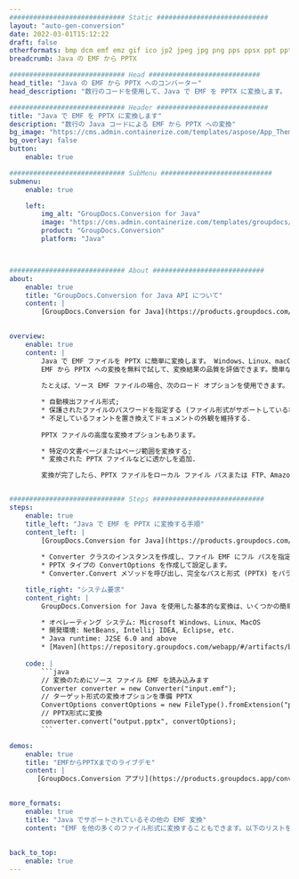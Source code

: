 ```yaml
---
############################# Static ############################
layout: "auto-gen-conversion"
date: 2022-03-01T15:12:22
draft: false
otherformats: bmp dcm emf emz gif ico jp2 jpeg jpg png pps ppsx ppt pptx psb psd svg svgz tga tif tiff webp wmf wmz
breadcrumb: Java の EMF から PPTX

############################# Head ############################
head_title: "Java の EMF から PPTX へのコンバーター"
head_description: "数行のコードを使用して、Java で EMF を PPTX に変換します。 GroupDocs ドキュメント変換 API を使用して、160 を超えるファイル形式を変換します。"

############################# Header ############################
title: "Java で EMF を PPTX に変換します"
description: "数行の Java コードによる EMF から PPTX への変換"
bg_image: "https://cms.admin.containerize.com/templates/aspose/App_Themes/V3/images/bg/header1.png"
bg_overlay: false
button:
    enable: true

############################# SubMenu ############################
submenu:
    enable: true

    left:
        img_alt: "GroupDocs.Conversion for Java"
        image: "https://cms.admin.containerize.com/templates/groupdocs/images/product-logos/90x90-noborder/groupdocs-conversion-java.png"
        product: "GroupDocs.Conversion"
        platform: "Java"



############################# About ############################
about:
    enable: true
    title: "GroupDocs.Conversion for Java API について"
    content: |
        [GroupDocs.Conversion for Java](https://products.groupdocs.com/conversion/java/) を使用して、Microsoft Word、Excel、PowerPoint、PDF、Visio、およびその他の形式を変換できます。 GroupDocs.Conversion は、高いパフォーマンスが要求されるバックエンドおよび内部システムに適したスタンドアロン API です。 Microsoft や Open Office などのソフトウェアには依存しません。
    

overview:
    enable: true
    content: |
        Java で EMF ファイルを PPTX に簡単に変換します。 Windows、Linux、macOS など、任意のプラットフォームで Java コード行を 2 行だけ使用できます。
        EMF から PPTX への変換を無料で試して、変換結果の品質を評価できます。簡単なファイル変換のシナリオに加えて、ソース EMF ファイルをロードし、出力 PPTX 結果を保存するためのより高度なオプションを試すことができます。 
        
        たとえば、ソース EMF ファイルの場合、次のロード オプションを使用できます。

        * 自動検出ファイル形式;
        * 保護されたファイルのパスワードを指定する (ファイル形式がサポートしている場合);
        * 不足しているフォントを置き換えてドキュメントの外観を維持する.
        
        PPTX ファイルの高度な変換オプションもあります。

        * 特定の文書ページまたはページ範囲を変換する;
        * 変換された PPTX ファイルなどに透かしを追加.

        変換が完了したら、PPTX ファイルをローカル ファイル パスまたは FTP、Amazon S3、Google Drive、Dropbox などのサードパーティ ストレージに保存できます。注意してください - EMF を {{ に変換するにはTO}} MS Office、Open Office、Adobe Acrobat Reader などの追加のソフトウェアをインストールする必要はありません。


############################# Steps ############################
steps:
    enable: true
    title_left: "Java で EMF を PPTX に変換する手順"
    content_left: |
        [GroupDocs.Conversion for Java](https://products.groupdocs.com/conversion/java/) を使用すると、開発者は数行のコードで EMF ファイルを PPTX に簡単に変換できます。
        
        * Converter クラスのインスタンスを作成し、ファイル EMF にフル パスを指定します。
        * PPTX タイプの ConvertOptions を作成して設定します。
        * Converter.Convert メソッドを呼び出し、完全なパスと形式 (PPTX) をパラメーターとして渡します。

    title_right: "システム要求"
    content_right: |
        GroupDocs.Conversion for Java を使用した基本的な変換は、いくつかの簡単な手順で実行できます。当社の API は、すべての主要なプラットフォームとオペレーティング システムでサポートされています。以下のコードを実行する前に、システムに次の前提条件がインストールされていることを確認してください。

        * オペレーティング システム: Microsoft Windows、Linux、MacOS
        * 開発環境: NetBeans, Intellij IDEA, Eclipse, etc.
        * Java runtime: J2SE 6.0 and above
        * [Maven](https://repository.groupdocs.com/webapp/#/artifacts/browse/tree/General/repo/com/groupdocs/groupdocs-conversion) から最新の GroupDocs.Conversion for Java を取得します
         
    code: |
        ```java    
        // 変換のためにソース ファイル EMF を読み込みます
        Converter converter = new Converter("input.emf");
        // ターゲット形式の変換オプションを準備 PPTX
        ConvertOptions convertOptions = new FileType().fromExtension("pptx").getConvertOptions();
        // PPTX形式に変換
        converter.convert("output.pptx", convertOptions);
        ```

demos:
    enable: true
    title: "EMFからPPTXまでのライブデモ"
    content: |
       [GroupDocs.Conversion アプリ](https://products.groupdocs.app/conversion/family) Web サイトにアクセスして、今すぐ EMF を PPTX に変換してください。オンラインデモには次の利点があります
          

more_formats:
    enable: true
    title: "Java でサポートされているその他の EMF 変換"
    content: "EMF を他の多くのファイル形式に変換することもできます。以下のリストをご覧ください。"
       
       
back_to_top:
    enable: true
---
```

